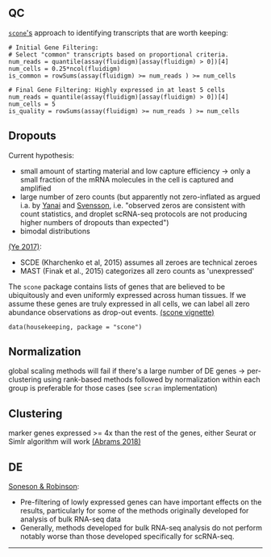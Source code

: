 ## QC

[`scone`'s][scone] approach to identifying transcripts that are worth keeping:

```
# Initial Gene Filtering: 
# Select "common" transcripts based on proportional criteria.
num_reads = quantile(assay(fluidigm)[assay(fluidigm) > 0])[4]
num_cells = 0.25*ncol(fluidigm)
is_common = rowSums(assay(fluidigm) >= num_reads ) >= num_cells

# Final Gene Filtering: Highly expressed in at least 5 cells
num_reads = quantile(assay(fluidigm)[assay(fluidigm) > 0])[4]
num_cells = 5
is_quality = rowSums(assay(fluidigm) >= num_reads ) >= num_cells
```

## Dropouts

Current hypothesis:

* small amount of starting material and low capture efficiency &rarr; only a small fraction of the mRNA molecules in the cell is captured and amplified
* large number of zero counts (but apparently not zero-inflated as argued i.a. by [Yanai][Wagner 2018] and [Svensson][Valentin Nov2017], i.e. "observed zeros are consistent with count statistics, and droplet scRNA-seq protocols are not producing higher numbers of dropouts than expected")
* bimodal distributions 

[(Ye 2017)][Ye 2017]:
* SCDE (Kharchenko et al, 2015) assumes all zeroes are technical zeroes
* MAST (Finak et al., 2015) categorizes all zero counts as 'unexpressed'

The `scone` package contains lists of genes that are believed to be ubiquitously and even uniformly expressed across human tissues. If we assume these genes are truly expressed in all cells, we can label all zero abundance observations as drop-out events. [(scone vignette)][scone]

```
data(housekeeping, package = "scone")
```

## Normalization

global scaling methods will fail if there's a large number of DE genes &rarr; per-clustering using rank-based methods followed by normalization within each group is preferable for those cases (see `scran` implementation)

## Clustering

marker genes expressed >= 4x than the rest of the genes, either Seurat or Simlr algorithm will work [(Abrams 2018)][Abrams 2018]

## DE

[Soneson & Robinson][Soneson 2017]:

* Pre-filtering of lowly expressed genes can have important effects on the results, particularly for some of the methods originally developed for analysis of bulk RNA-seq data
* Generally, methods developed for bulk RNA-seq analysis do not perform notably worse than those developed specifically for scRNA-seq.

---------

[Abrams 2018]: https://doi.org/10.1101/247114 "A computational method to aid the design and analysis of single cell RNA-seq experiments for cell type identification"
[scone]: http://www.bioconductor.org/packages/release/bioc/vignettes/scone/inst/doc/sconeTutorial.html "Scone Vignette"
[Soneson 2017]: https://doi.org/10.1101/143289 "Bias, Robustness And Scalability In Differential Expression Analysis Of Single-Cell RNA-Seq Data"
[Valentin Nov2017]: http://www.nxn.se/valent/2017/11/16/droplet-scrna-seq-is-not-zero-inflated 
[Valentin Jan2018]: http://www.nxn.se/valent/2018/1/30/count-depth-variation-makes-poisson-scrna-seq-data-negative-binomial
[Wagner 2018]: https://www.biorxiv.org/content/early/2018/01/24/217737
[Ye 2017]: http://dx.doi.org/10.1101/225177 "DECENT: Differential Expression with Capture Efficiency AdjustmeNT for Single-Cell RNA-seq Data"

